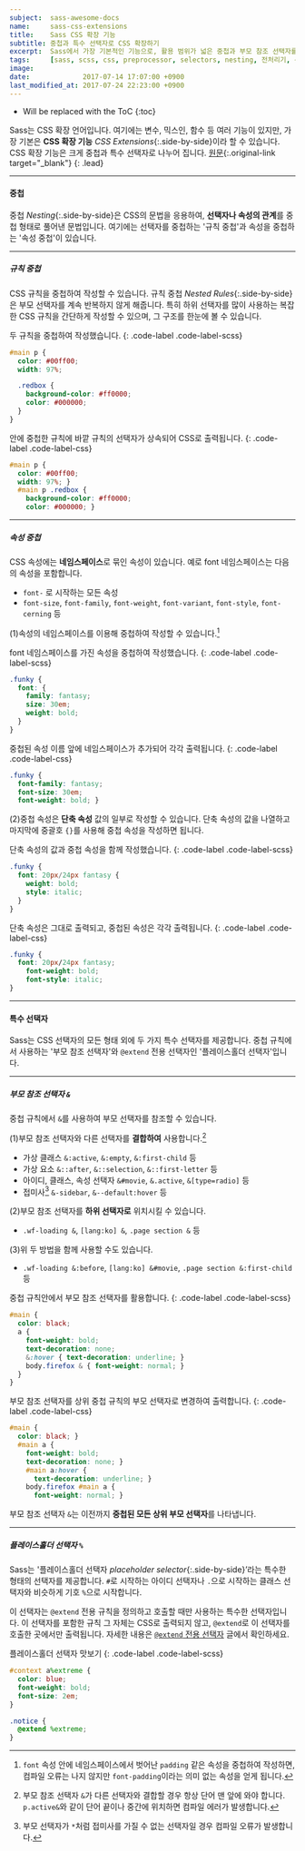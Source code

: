 ```yaml
---
subject:  sass-awesome-docs
name:     sass-css-extensions
title:    Sass CSS 확장 기능
subtitle: 중첩과 특수 선택자로 CSS 확장하기
excerpt:  Sass에서 가장 기본적인 기능으로, 활용 범위가 넓은 중첩과 부모 참조 선택자를 설명합니다.
tags:     [sass, scss, css, preprocessor, selectors, nesting, 전처리기, 선택자, 중첩]
image:    
date:             2017-07-14 17:07:00 +0900
last_modified_at: 2017-07-24 22:23:00 +0900
---
```


* Will be replaced with the ToC
{:toc}

Sass는 CSS 확장 언어입니다. 여기에는 변수, 믹스인, 함수 등 여러 기능이 있지만, 가장 기본은 **CSS 확장 기능** *CSS Extensions*{:.side-by-side}이라 할 수 있습니다.
CSS 확장 기능은 크게 중첩과 특수 선택자로 나누어 집니다.
[원문](http://sass-lang.com/documentation/file.SASS_REFERENCE.html#CSS_Extensions){:.original-link target="_blank"}
{: .lead}

***

#### 중첩
중첩 *Nesting*{:.side-by-side}은 CSS의 문법을 응용하여, **선택자나 속성의 관계**를 중첩 형태로 풀어낸 문법입니다.
여기에는 선택자를 중첩하는 '규칙 중첩'과 속성을 중첩하는 '속성 중첩'이 있습니다.

***

##### 규칙 중첩 
CSS 규칙을 중첩하여 작성할 수 있습니다.
규칙 중첩 *Nested Rules*{:.side-by-side}은 부모 선택자를 계속 반복하지 않게 해줍니다. 
특히 하위 선택자를 많이 사용하는 복잡한 CSS 규칙을 간단하게 작성할 수 있으며, 그 구조를 한눈에 볼 수 있습니다.

두 규칙을 중첩하여 작성했습니다.
{: .code-label .code-label-scss}
~~~ scss
#main p {
  color: #00ff00;
  width: 97%;

  .redbox {
    background-color: #ff0000;
    color: #000000;
  }
}
~~~

안에 중첩한 규칙에 바깥 규칙의 선택자가 상속되어 CSS로 출력됩니다.
{: .code-label .code-label-css}
~~~ css
#main p {
  color: #00ff00;
  width: 97%; }
  #main p .redbox {
    background-color: #ff0000;
    color: #000000; }
~~~

***

##### 속성 중첩 
CSS 속성에는 **네임스페이스**로 묶인 속성이 있습니다. 예로 font 네임스페이스는 다음의 속성을 포함합니다.
 
- `font-` 로 시작하는 모든 속성
- `font-size`, `font-family`, `font-weight`, `font-variant`, `font-style`, `font-cerning` 등 

(1)속성의 네임스페이스를 이용해 중첩하여 작성할 수 있습니다.[^namespace]

font 네임스페이스를 가진 속성을 중첩하여 작성했습니다.
{: .code-label .code-label-scss}
~~~ scss
.funky {
  font: {
    family: fantasy;
    size: 30em;
    weight: bold;
  }
}
~~~

중첩된 속성 이름 앞에 네임스페이스가 추가되어 각각 출력됩니다.
{: .code-label .code-label-css}
~~~ css
.funky {
  font-family: fantasy;
  font-size: 30em;
  font-weight: bold; }
~~~

(2)중첩 속성은 **단축 속성** 값의 일부로 작성할 수 있습니다. 단축 속성의 값을 나열하고 마지막에 중괄호 `{}`를 사용해 중첩 속성을 작성하면 됩니다.

단축 속성의 값과 중첩 속성을 함께 작성했습니다.
{: .code-label .code-label-scss}
~~~ scss
.funky {
  font: 20px/24px fantasy {
    weight: bold;
    style: italic;
  }
}
~~~

단축 속성은 그대로 출력되고, 중첩된 속성은 각각 출력됩니다.
{: .code-label .code-label-css}
~~~ css
.funky {
  font: 20px/24px fantasy;
    font-weight: bold;
    font-style: italic;
}
~~~

***

#### 특수 선택자
Sass는 CSS 선택자의 모든 형태 외에 두 가지 특수 선택자를 제공합니다. 중첩 규칙에서 사용하는 '부모 참조 선택자'와 `@extend` 전용 선택자인 '플레이스홀더 선택자'입니다.

***

##### 부모 참조 선택자 `&`
중첩 규칙에서 `&`를 사용하여 부모 선택자를 참조할 수 있습니다.

(1)부모 참조 선택자와 다른 선택자를 **결합하여** 사용합니다.[^parent]
 
- 가상 클래스 `&:active`, `&:empty`, `&:first-child` 등
- 가상 요소 `&::after`, `&::selection`, `&::first-letter` 등
- 아이디, 클래스, 속성 선택자  `&#movie`, `&.active`, `&[type=radio]` 등
- 접미사[^suffix] `&-sidebar`, `&--default:hover` 등

(2)부모 참조 선택자를 **하위 선택자로** 위치시킬 수 있습니다.

- `.wf-loading &`, `[lang:ko] &`, `.page section &` 등

(3)위 두 방법을 함께 사용할 수도 있습니다.

- `.wf-loading &:before`, `[lang:ko] &#movie`, `.page section &:first-child` 등

중첩 규칙안에서 부모 참조 선택자를 활용합니다.
{: .code-label .code-label-scss}
~~~ scss
#main {
  color: black;
  a {
    font-weight: bold;
    text-decoration: none;
    &:hover { text-decoration: underline; }
    body.firefox & { font-weight: normal; }
  }
}
~~~

부모 참조 선택자를 상위 중첩 규칙의 부모 선택자로 변경하여 출력합니다.
{: .code-label .code-label-css}
~~~ css
#main {
  color: black; }
  #main a {
    font-weight: bold;
    text-decoration: none; }
    #main a:hover {
      text-decoration: underline; }
    body.firefox #main a {
      font-weight: normal; }
~~~

부모 참조 선택자 `&`는 이전까지 **중첩된 모든 상위 부모 선택자**를 나타냅니다.

***

##### 플레이스홀더 선택자 `%`
Sass는 '플레이스홀더 선택자 *placeholder selector*{:.side-by-side}&rsquo;라는 특수한 형태의 선택자를 제공합니다.
`#`로 시작하는 아이디 선택자나 `.`으로 시작하는 클래스 선택자와 비슷하게 기호 `%`으로 시작합니다.

이 선택자는 `@extend` 전용 규칙을 정의하고 호출할 때만 사용하는 특수한 선택자입니다.
이 선택자를 포함한 규칙 그 자체는 CSS로 출력되지 않고, `@extend`로 이 선택자를 호출한 곳에서만 출력됩니다.
자세한 내용은 [`@extend` 전용 선택자](#) 글에서 확인하세요.

플레이스홀더 선택자 맛보기
{: .code-label .code-label-scss}
~~~ scss
#context a%extreme {
  color: blue;
  font-weight: bold;
  font-size: 2em;
}

.notice {
  @extend %extreme;
}
~~~


[^namespace]: `font` 속성 안에 네임스페이스에서 벗어난 `padding` 같은 속성을 중첩하여 작성하면, 컴파일 오류는 나지 않지만 `font-padding`이라는 의미 없는 속성을 얻게 됩니다.
[^parent]: 부모 참조 선택자 `&`가 다른 선택자와 결합할 경우 항상 단어 맨 앞에 와야 합니다. `p.active&`와 같이 단어 끝이나 중간에 위치하면 컴파일 에러가 발생합니다.
[^suffix]: 부모 선택자가 `*`처럼 접미사를 가질 수 없는 선택자일 경우 컴파일 오류가 발생합니다.